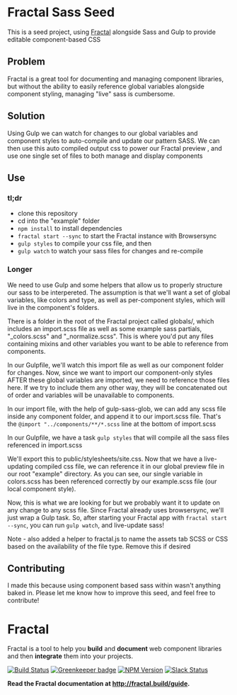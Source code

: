 # Fractal Sass Seed

This is a seed project, using [Fractal](https://github.com/frctl/fractal) alongside Sass and Gulp to provide editable component-based CSS

## Problem

Fractal is a great tool for documenting and managing component libraries, but without the ability to easily reference global variables alongside component styling, managing "live" sass is cumbersome.

## Solution

Using Gulp we can watch for changes to our global variables and component styles to auto-compile and update our pattern SASS. We can then use this auto compiled output css to power our Fractal preview , and use one single set of files to both manage and display components

## Use

### tl;dr

- clone this repository
- cd into the "example" folder
- `npm install` to install dependencies
- `fractal start --sync` to start the Fractal instance with Browsersync
- `gulp styles` to compile your css file, and then
- `gulp watch` to watch your sass files for changes and re-compile

### Longer

We need to use Gulp and some helpers that allow us to properly structure our sass to be interpereted. The assumption is that we'll want a set of global variables, like colors and type, as well as per-component styles, which will live in the component's folders.

There is a folder in the root of the Fractal project called globals/, which includes an import.scss file as well as some example sass partials, "_colors.scss" and "_normalize.scss". This is where you'd put any files containing mixins and other  variables you want to be able to reference from components.

In our Gulpfile, we'll watch this import file as well as our component folder for changes. Now, since we want to import our component-only styles AFTER these global variables are imported, we need to reference those files here. If we try to include them any other way, they will be concatenated out of order and variables will be unavailable to components.

In our import file, with the help of gulp-sass-glob, we can add any scss file inside any component folder, and append it to our import.scss file. That's the `@import "../components/**/*.scss` line at the bottom of import.scss

In our Gulpfile, we have a task `gulp styles` that will compile all the sass files referenced in import.scss

We'll export this to public/stylesheets/site.css. Now that we have a live-updating compiled css file, we can reference it in our global preview file in our root "example" directory. As you can see, our single variable in colors.scss has been referenced correctly by our example.scss file (our local component style).


Now, this is what we are looking for but we probably want it to update on any change to any scss file. Since Fractal already uses browsersync, we'll just wrap a Gulp task. So, after starting your Fractal app with `fractal start --sync`, you can run `gulp watch`, and live-update sass!


Note - also added a helper to fractal.js to name the assets tab SCSS or CSS based on the availability of the file type. Remove this if desired

## Contributing

I made this because using component based sass within wasn't anything baked in. Please let me know how to improve this seed, and feel free to contribute!

# Fractal

Fractal is a tool to help you **build** and **document** web component libraries and then **integrate** them into your projects.

[![Build Status](https://img.shields.io/travis/frctl/fractal/master.svg?style=flat-square)](https://travis-ci.org/frctl/fractal)
[![Greenkeeper badge](https://img.shields.io/badge/greenkeeper-enabled-brightgreen.svg?style=flat-square)](https://greenkeeper.io/)
[![NPM Version](https://img.shields.io/npm/v/@frctl/fractal.svg?style=flat-square)](https://www.npmjs.com/package/@frctl/fractal)
[![Slack Status](http://slack.fractal.build/badge.svg)](http://slack.fractal.build)

**Read the Fractal documentation at http://fractal.build/guide.**
